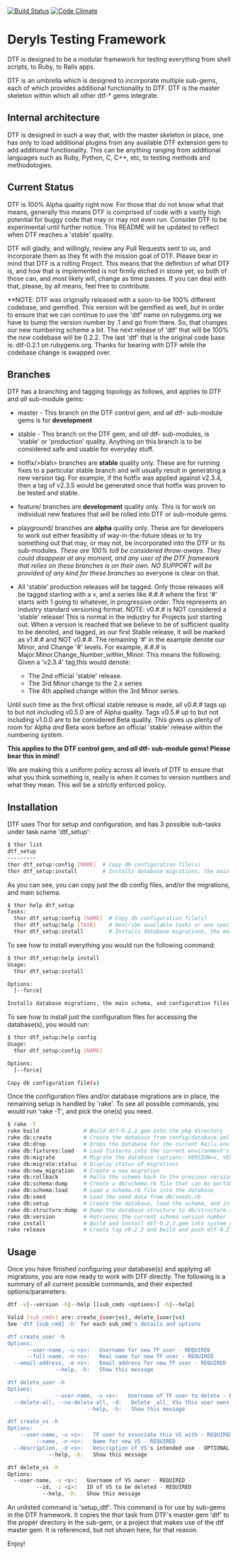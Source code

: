 [![Build Status](https://travis-ci.org/dtf-gems/dtf.png?branch=master,stable)](https://travis-ci.org/dtf-gems/dtf)
[![Code Climate](https://codeclimate.com/badge.png)](https://codeclimate.com/github/dtf-gems/dtf)

# Deryls Testing Framework
DTF is designed to be a modular framework for testing everything from shell scripts, to Ruby, to Rails apps.

DTF is an umbrella which is designed to incorporate multiple sub-gems, each of which provides additional functionality to DTF. DTF is the master skeleton within which all other dtf-* gems integrate.

## Internal architecture
DTF is designed in such a way that, with the master skeleton in place, one has only to load additional plugins from any available DTF extension gem to add additional functionality. This can be anything ranging from additional languages such as Ruby, Python, C, C++, etc, to testing methods and methodologies.

## Current Status
DTF is 100% Alpha quality right now. For those that do not know what that means, generally this means DTF is comprised of code with a vastly high potential for buggy code that may or may not even run. Consider DTF to be experimental until further notice. This README will be updated to reflect when DTF reaches a   'stable' quality.

DTF will gladly, and willingly, review any Pull Requests sent to us, and incorporate them as they fit with the mission goal of DTF. Please bear in mind that DTF is a rolling Project. This means that the definition of what DTF is, and how that is implemented is not firmly etched in stone yet, so both of those can, and most likely will, change as time passes. If you can deal with that, please, by all means, feel free to contribute.

**NOTE: DTF was originally released with a soon-to-be 100% different codebase, and gemified. This version will be gemified as well, _but_ in order to ensure that we can continue to use the 'dtf' name on rubygems.org we have to bump the version number by .1 and go from there. So, that changes our new numbering scheme a bit. The next release of 'dtf' that will be 100% the _new_ codebase will be 0.2.2. The last 'dtf' that is the original code base is: dtf-0.2.1 on rubygems.org. Thanks for bearing with DTF while the codebase change is swapped over.

## Branches
DTF has a branching and tagging topology as follows, and applies to DTF and _all_ sub-module gems:

  - master - This branch on the DTF control gem, and _all_ dtf-<blah> sub-module gems is for **development**
    
  - stable - This branch on the DTF gem, and _all_ dtf-<blah> sub-modules, is 'stable' or 'production' quality. Anything on this branch is to be considered safe and usable for everyday stuff.

  - hotfix/>blah> branches are **stable** quality only. These are for running fixes to a particular stable branch and will usually result in generating a new version tag. For example, if the hotfix was applied against v2.3.4, then a tag of v2.3.5 would be generated once that hotfix was proven to be tested and stable.

  - feature/<blah> branches are **development** quality only. This is for work on individual new features that _will_ be rolled into DTF or sub-module gems.

  - playground/<blah> branches are **alpha** quality only. These are for developers to work out either feasibilty of way-in-the-future ideas or to try something out that may, or may not, be incorporated into the DTF or its sub-modules. _These are 100% to9 be considered throw-aways. They could disappear at any moment, and any user of the DTF framework that relies on these branches is on their own. NO SUPPORT will be provided of any kind for these branches_ so everyone is clear on that.

  - All 'stable' production releases will be tagged. Only those releases will be tagged starting with a v, and a series like #.#.#  where the first '#' starts with 1 going to whatever, in progressive order. This represents an industry standard versioning format. NOTE: v0.#.# is NOT considered a 'stable' release! This is normal in the industry for Projects just starting out. When a version is reached that we believe to be of sufficient quality to be denoted, and tagged, as our first Stable release, it will be marked as v1.#.# and NOT v0.#.#. The remaining '#' in the example denote our Minor, and Change '#' levels. For example, #.#.# is Major.Minor.Change_Number_within_Minor. 	This means the following. Given a 'v2.3.4' tag,this would denote:
    
    - The 2nd official 'stable' release.
    - The 3rd Minor change to the 2.x series
    - The 4th applied change within the 3rd Minor series.

Until such time as the first official stable release is made, all v0.#.# tags up to but not including v0.5.0 are of Alpha quality. Tags v0.5.# up to but not including v1.0.0 are to be considered Beta quality. This gives us plenty of room for Alpha _and_ Beta work before an official 'stable' release within the numbering system.

  **This applies to the DTF control gem, and _all_ dtf-<blah> sub-module gems! Please bear this in mind!**

We are making this a uniform policy across all levels of DTF to ensure that what you think something is, really is when it comes to version numbers and what they mean. This _will_ be a _strictly_ enforced policy.

## Installation
DTF uses Thor for setup and configuration, and has 3 possible sub-tasks under task name 'dtf_setup':

```sh
$ thor list
dtf_setup
---------
thor dtf_setup:config [NAME]  # Copy db configuration file(s)
thor dtf_setup:install        # Installs database migrations, the main schema, and configuration files
```

As you can see, you can copy just the db config files, and/or the migrations, and main schema.

```sh
$ thor help dtf_setup
Tasks:
  thor dtf_setup:config [NAME]  # Copy db configuration file(s)
  thor dtf_setup:help [TASK]    # Describe available tasks or one specific task
  thor dtf_setup:install        # Installs database migrations, the main schema, and configuration files
```

To see how to install everything you would run the following command:

```sh
$ thor dtf_setup:help install
Usage:
  thor dtf_setup:install

Options:
  [--force]  

Installs database migrations, the main schema, and configuration files
```

To see how to install just the configuration files for accessing the database(s), you would run:

```sh
$ thor dtf_setup:help config
Usage:
  thor dtf_setup:config [NAME]

Options:
  [--force]  

Copy db configuration file(s)
```

Once the configuration files and/or database migrations are in place, the remaining setup is handled by 'rake'. To see all possible commands, you would run 'rake -T', and pick the one(s) you need.

```sh
$ rake -T
rake build              # Build dtf-0.2.2.gem into the pkg directory
rake db:create          # Create the database from config/database.yml for the current Rails.env (use db:create:all to create all dbs i...
rake db:drop            # Drops the database for the current Rails.env (use db:drop:all to drop all databases)
rake db:fixtures:load   # Load fixtures into the current environment's database.
rake db:migrate         # Migrate the database (options: VERSION=x, VERBOSE=false).
rake db:migrate:status  # Display status of migrations
rake db:new_migration   # Create a new migration
rake db:rollback        # Rolls the schema back to the previous version (specify steps w/ STEP=n).
rake db:schema:dump     # Create a db/schema.rb file that can be portably used against any DB supported by AR
rake db:schema:load     # Load a schema.rb file into the database
rake db:seed            # Load the seed data from db/seeds.rb
rake db:setup           # Create the database, load the schema, and initialize with the seed data (use db:reset to also drop the db first)
rake db:structure:dump  # Dump the database structure to db/structure.sql. Specify another file with DB_STRUCTURE=db/my_structure.sql
rake db:version         # Retrieves the current schema version number
rake install            # Build and install dtf-0.2.2.gem into system gems
rake release            # Create tag v0.2.2 and build and push dtf-0.2.2.gem to Rubygems
```


## Usage
Once you have finished configuring your database(s) and applying all migrations, you are now ready to work with DTF directly. The following is a summary of all current possible commands, and their expected options/parameters:

```sh
dtf -v|--version -h|--help [[sub_cmds <options>] -h|--help]

Valid [sub_cmds] are: create_(user|vs), delete_(user|vs)
See 'dtf [sub_cmd] -h' for each sub_cmd's details and options

dtf create_user -h
Options:
      --user-name, -u <s>:   Username for new TF user - REQUIRED
      --full-name, -n <s>:   Real name for new TF user - REQUIRED
  --email-address, -e <s>:   Email address for new TF user - REQUIRED
               --help, -h:   Show this message

dtf delete_user -h
Options:
               --user-name, -u <s>:   Username of TF user to delete - REQUIRED
  --delete-all, --no-delete-all, -d:   Delete _all_ VSs this user owns (default: true)
                         --help, -h:   Show this message

dtf create_vs -h
Options:
    --user-name, -u <s>:   TF user to associate this VS with - REQUIRED
         --name, -n <s>:   Name for new VS - REQUIRED
  --description, -d <s>:   Description of VS's intended use - OPTIONAL (default: )
             --help, -h:   Show this message

dtf delete_vs -h
Options:
  --user-name, -u <s>:   Username of VS owner - REQUIRED
         --id, -i <i>:   ID of VS to be deleted - REQUIRED
           --help, -h:   Show this message
```

An unlisted command is 'setup_dtf'. This command is for use by sub-gems in the DTF framework. It copies the thor task from DTF's master gem 'dtf' to the proper directory in the sub-gem, or a project that makes use of the dtf master gem. It is referenced, but not shown here, for that reason.

Enjoy!